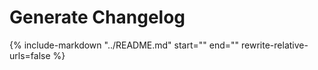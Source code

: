 # Generate Changelog

{% 
    include-markdown 
    "../README.md" 
    start="<!--start-->" 
    end="<!--end-->"
    rewrite-relative-urls=false
%}
